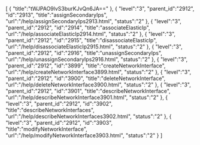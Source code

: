 [
	{
		"title":"tWJPAO9lvS3burKJvQn6JA=="
	},
	{
		"level":"3",
		"parent_id":"2912",
		"id":"2913",
		"title":"assignSecondaryIps",
		"url":"/help/assignSecondaryIps2913.html",
		"status":"2"
	},
	{
		"level":"3",
		"parent_id":"2912",
		"id":"2914",
		"title":"associateElasticIp",
		"url":"/help/associateElasticIp2914.html",
		"status":"2"
	},
	{
		"level":"3",
		"parent_id":"2912",
		"id":"2915",
		"title":"disassociateElasticIp",
		"url":"/help/disassociateElasticIp2915.html",
		"status":"2"
	},
	{
		"level":"3",
		"parent_id":"2912",
		"id":"2916",
		"title":"unassignSecondaryIps",
		"url":"/help/unassignSecondaryIps2916.html",
		"status":"2"
	},
	{
		"level":"3",
		"parent_id":"2912",
		"id":"3899",
		"title":"createNetworkInterface",
		"url":"/help/createNetworkInterface3899.html",
		"status":"2"
	},
	{
		"level":"3",
		"parent_id":"2912",
		"id":"3900",
		"title":"deleteNetworkInterface",
		"url":"/help/deleteNetworkInterface3900.html",
		"status":"2"
	},
	{
		"level":"3",
		"parent_id":"2912",
		"id":"3901",
		"title":"describeNetworkInterface",
		"url":"/help/describeNetworkInterface3901.html",
		"status":"2"
	},
	{
		"level":"3",
		"parent_id":"2912",
		"id":"3902",
		"title":"describeNetworkInterfaces",
		"url":"/help/describeNetworkInterfaces3902.html",
		"status":"2"
	},
	{
		"level":"3",
		"parent_id":"2912",
		"id":"3903",
		"title":"modifyNetworkInterface",
		"url":"/help/modifyNetworkInterface3903.html",
		"status":"2"
	}
]